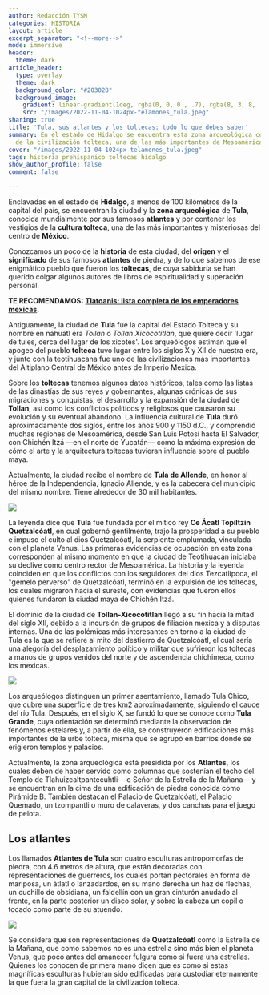 ```yaml
---
author: Redacción TYSM
categories: HISTORIA
layout: article
excerpt_separator: "<!--more-->"
mode: immersive
header:
  theme: dark
article_header:
  type: overlay
  theme: dark
  background_color: "#203028"
  background_image:
    gradient: linear-gradient(1deg, rgba(0, 0, 0 , .7), rgba(8, 3, 8, .9))
    src: "/images/2022-11-04-1024px-telamones_tula.jpeg"
sharing: true
title: 'Tula, sus atlantes y los toltecas: todo lo que debes saber'
summary: En el estado de Hidalgo se encuentra esta zona arqueológica con los vestigios
  de la civilización tolteca, una de las más importantes de Mesoamérica
cover: "/images/2022-11-04-1024px-telamones_tula.jpeg"
tags: historia prehispanico toltecas hidalgo
show_author_profile: false
comment: false

---
```

Enclavadas en el estado de **Hidalgo**, a menos de 100 kilómetros de la capital del país, se encuentran la ciudad y la **zona arqueológica** de **Tula**, conocida mundialmente por sus famosos **atlantes** y por contener los vestigios de la **cultura tolteca**, una de las más importantes y misteriosas del centro de **México**.

Conozcamos un poco de la **historia** de esta ciudad, del **origen** y el **significado** de sus famosos **atlantes** de piedra, y de lo que sabemos de ese enigmático pueblo que fueron los **toltecas**, de cuya sabiduría se han querido colgar algunos autores de libros de espiritualidad y superación personal.

**TE RECOMENDAMOS:** [**Tlatoanis: lista completa de los emperadores mexicas**](https://blog.tonoysumariachi.com/historia/2022/06/08/tlatoanis-lista-completa-de-los-emperadores-mexicas.html)**.**

Antiguamente, la ciudad de **Tula** fue la capital del Estado Tolteca y su nombre en náhuatl era _Tollan_ o _Tollan Xicocotitlan_, que quiere decir 'lugar de tules, cerca del lugar de los xicotes'. Los arqueólogos estiman que el apogeo del pueblo **tolteca** tuvo lugar entre los siglos X y XII de nuestra era, y junto con la teotihuacana fue uno de las civilizaciones más importantes del Altiplano Central de México antes de Imperio Mexica.

Sobre los **toltecas** tenemos algunos  datos históricos, tales como las listas de las dinastías de sus reyes y gobernantes, algunas crónicas de sus migraciones y conquistas, el desarrollo y la expansión de la ciudad de **Tollan**, así como los conflictos políticos y religiosos que causaron su evolución y su eventual abandono. La influencia cultural de **Tula** duró aproximadamente dos siglos, entre los años 900 y 1150 d.C., y comprendió muchas regiones de Mesoamérica, desde San Luis Potosí hasta El Salvador, con Chichén Itzá —en el norte de Yucatán— como la máxima expresión de cómo el arte y la arquitectura toltecas tuvieran influencia sobre el pueblo maya.

Actualmente, la ciudad recibe el nombre de **Tula de Allende**, en honor al héroe de la Independencia, Ignacio Allende, y es la cabecera del municipio del mismo nombre. Tiene alrededor de 30 mil habitantes.

![](https://upload.wikimedia.org/wikipedia/commons/thumb/a/a9/TulaSite117.JPG/1024px-TulaSite117.JPG)

La leyenda dice que **Tula** fue fundada por el mítico rey **Ce Ácatl Topiltzin Quetzalcóatl**, en cual gobernó gentilmente, trajo la prosperidad a su pueblo e impuso el culto al dios Quetzalcóatl, la serpiente emplumada, vinculada con el planeta Venus. Las primeras evidencias de ocupación en esta zona corresponden al mismo momento en que la ciudad de Teotihuacán iniciaba su declive como centro rector de Mesoamérica. La historia y la leyenda coinciden en que los conflictos con los seguidores del dios Tezcatlipoca, el "gemelo perverso" de Quetzalcóatl, terminó en la expulsión de los toltecas, los cuales migraron hacia el sureste, con evidencias que fueron ellos quienes fundaron la ciudad maya de Chichén Itzá.

El dominio de la ciudad de **Tollan-Xicocotitlan** llegó a su fin hacia la mitad del siglo XII, debido a la incursión de grupos de filiación mexica y a disputas internas. Una de las polémicas más interesantes en torno a la ciudad de Tula es la que se refiere al mito del destierro de Quetzalcóatl, el cual sería una alegoría del desplazamiento político y militar que sufrieron los toltecas a manos de grupos venidos del norte y de ascendencia chichimeca, como los mexicas.

![](https://upload.wikimedia.org/wikipedia/commons/4/4e/Quetzalc%C3%B3atl_5.jpg)

Los arqueólogos distinguen un primer asentamiento, llamado Tula Chico, que cubre una superficie de tres km2 aproximadamente, siguiendo el cauce del río Tula. Después, en el siglo X, se fundó lo que se conoce como **Tula Grande**, cuya orientación se determinó mediante la observación de fenómenos estelares y, a partir de ella, se construyeron edificaciones más importantes de la urbe tolteca, misma que se agrupó en barrios donde se erigieron templos y palacios.

Actualmente, la zona arqueológica está presidida por los **Atlantes**, los cuales deben de haber servido como columnas que sostenían el techo del Templo de Tlahuizcaltpantecuhtli —o Señor de la Estrella de la Mañana— y se encuentran en la cima de una edificación de piedra conocida como Pirámide B. También destacan el Palacio de Quetzalcóatl, el Palacio Quemado, un tzompantli o muro de calaveras, y dos canchas para el juego de pelota.

## Los atlantes

Los llamados **Atlantes de Tula** son cuatro esculturas antropomorfas de piedra, con 4.6 metros de altura, que están decoradas con representaciones de guerreros, los cuales portan pectorales en forma de mariposa, un átlatl o lanzadardos, en su mano derecha un haz de flechas, un cuchillo de obsidiana, un faldellín con un gran cinturón anudado al frente, en la parte posterior un disco solar, y sobre la cabeza un copil o tocado como parte de su atuendo.

![](https://upload.wikimedia.org/wikipedia/commons/thumb/d/d5/El_Atlante_de_Tula.jpg/674px-El_Atlante_de_Tula.jpg)

Se considera que son representaciones de **Quetzalcóatl** como la Estrella de la Mañana, que como sabemos no es una estrella sino más bien el planeta Venus, que poco antes del amanecer fulgura como si fuera una estrellas. Quienes los conocen de primera mano dicen que es como si estas magníficas esculturas hubieran sido edificadas para custodiar eternamente la que fuera la gran capital de la civilización tolteca.